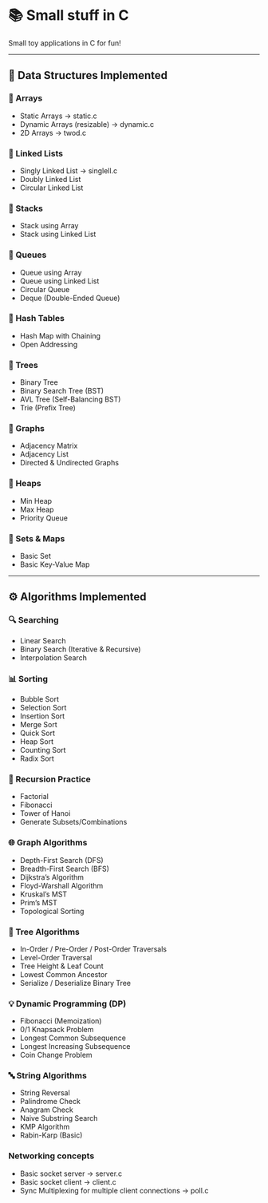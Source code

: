 # 📚 Small stuff in C

Small toy applications in C for fun!

---

## 🔧 Data Structures Implemented

### 🔹 Arrays

- Static Arrays -> static.c
- Dynamic Arrays (resizable) -> dynamic.c
- 2D Arrays -> twod.c

### 🔹 Linked Lists

- Singly Linked List -> singlell.c
- Doubly Linked List
- Circular Linked List

### 🔹 Stacks

- Stack using Array
- Stack using Linked List

### 🔹 Queues

- Queue using Array
- Queue using Linked List
- Circular Queue
- Deque (Double-Ended Queue)

### 🔹 Hash Tables

- Hash Map with Chaining
- Open Addressing

### 🔹 Trees

- Binary Tree
- Binary Search Tree (BST)
- AVL Tree (Self-Balancing BST)
- Trie (Prefix Tree)

### 🔹 Graphs

- Adjacency Matrix
- Adjacency List
- Directed & Undirected Graphs

### 🔹 Heaps

- Min Heap
- Max Heap
- Priority Queue

### 🔹 Sets & Maps

- Basic Set
- Basic Key-Value Map

---

## ⚙️ Algorithms Implemented

### 🔍 Searching

- Linear Search
- Binary Search (Iterative & Recursive)
- Interpolation Search

### 📊 Sorting

- Bubble Sort
- Selection Sort
- Insertion Sort
- Merge Sort
- Quick Sort
- Heap Sort
- Counting Sort
- Radix Sort

### 🧠 Recursion Practice

- Factorial
- Fibonacci
- Tower of Hanoi
- Generate Subsets/Combinations

### 🌐 Graph Algorithms

- Depth-First Search (DFS)
- Breadth-First Search (BFS)
- Dijkstra’s Algorithm
- Floyd-Warshall Algorithm
- Kruskal’s MST
- Prim’s MST
- Topological Sorting

### 🌲 Tree Algorithms

- In-Order / Pre-Order / Post-Order Traversals
- Level-Order Traversal
- Tree Height & Leaf Count
- Lowest Common Ancestor
- Serialize / Deserialize Binary Tree

### 💡 Dynamic Programming (DP)

- Fibonacci (Memoization)
- 0/1 Knapsack Problem
- Longest Common Subsequence
- Longest Increasing Subsequence
- Coin Change Problem

### 🔤 String Algorithms

- String Reversal
- Palindrome Check
- Anagram Check
- Naive Substring Search
- KMP Algorithm
- Rabin-Karp (Basic)

### Networking concepts

- Basic socket server -> server.c
- Basic socket client -> client.c
- Sync Multiplexing for multiple client connections -> poll.c

